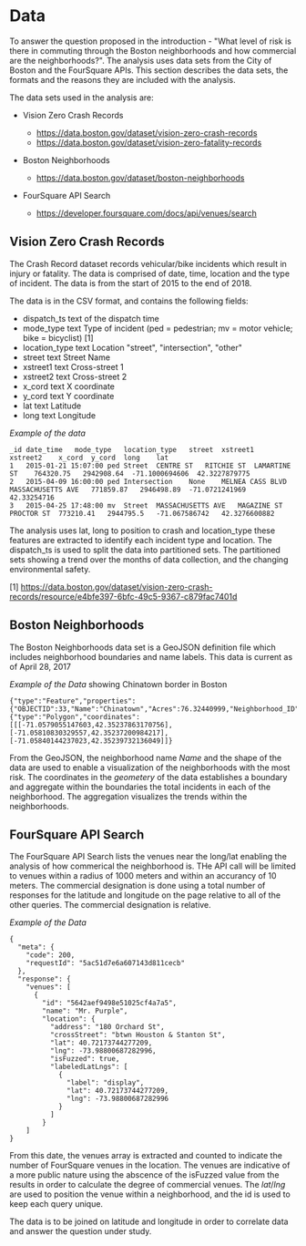 # Data
To answer the question proposed in the introduction - "What level of risk is there in commuting through the Boston neighborhoods and how commercial are the neighborhoods?".  The analysis uses data sets from the City of Boston and the FourSquare APIs. This section describes the data sets, the formats and the reasons they are included with the analysis. 

The data sets used in the analysis are:

- Vision Zero Crash Records 
    - https://data.boston.gov/dataset/vision-zero-crash-records
    - https://data.boston.gov/dataset/vision-zero-fatality-records

- Boston Neighborhoods  
    - https://data.boston.gov/dataset/boston-neighborhoods

- FourSquare API Search 
    - https://developer.foursquare.com/docs/api/venues/search

## Vision Zero Crash Records

The Crash Record dataset records vehicular/bike incidents which result in injury or fatality. The data is comprised of date, time, location and the type of incident. The data is from the start of 2015 to the end of 2018. 

The data is in the CSV format, and contains the following fields: 
- dispatch_ts 	text of the dispatch time
- mode_type 	text 	Type of incident (ped = pedestrian; mv = motor vehicle; bike = bicyclist) [1]
- location_type 	text 	Location "street", "intersection", "other"
- street 	text 	Street Name 	
- xstreet1 	text 	Cross-street 1 	
- xstreet2 	text 	Cross-street 2 	
- x_cord 	text 	X coordinate 	
- y_cord 	text 	Y coordinate 	
- lat 	text 	Latitude 	
- long 	text 	Longitude 	

*Example of the data* 

```
_id	date_time	mode_type	location_type	street	xstreet1	xstreet2	x_cord	y_cord	long	lat
1	2015-01-21 15:07:00	ped	Street	CENTRE ST	RITCHIE ST	LAMARTINE ST	764320.75	2942908.64	-71.1000694606	42.3227879775
2	2015-04-09 16:00:00	ped	Intersection	None	MELNEA CASS BLVD	MASSACHUSETTS AVE	771859.87	2946498.89	-71.0721241969	42.33254716
3	2015-04-25 17:48:00	mv	Street	MASSACHUSETTS AVE	MAGAZINE ST	PROCTOR ST	773210.41	2944795.5	-71.067586742	42.3276600882
```

The analysis uses lat, long to position to crash and location_type these features are extracted to identify each incident type and location.  The dispatch_ts is used to split the data into partitioned sets.  The partitioned sets showing a trend over the months of data collection, and the changing environmental safety. 

[1] https://data.boston.gov/dataset/vision-zero-crash-records/resource/e4bfe397-6bfc-49c5-9367-c879fac7401d

## Boston Neighborhoods 

The Boston Neighborhoods data set is a GeoJSON definition file which includes neighborhood boundaries and name labels. This data is current as of April 28, 2017

*Example of the Data* showing Chinatown border in Boston
```
{"type":"Feature","properties":{"OBJECTID":33,"Name":"Chinatown","Acres":76.32440999,"Neighborhood_ID":"26","SqMiles":0.12,"ShapeSTArea":3324678.0184608065,"ShapeSTLength":9736.590412617801},"geometry":{"type":"Polygon","coordinates":[[[-71.0579055147603,42.35237863170756],[-71.05810830329557,42.35237200984217],[-71.05840144237023,42.35239732136049]]}
```
From the GeoJSON, the neighborhood name *Name* and the shape of the data are used to enable a visualization of the neighborhoods with the most risk.  The coordinates in the *geometery* of the data establishes a boundary and aggregate within the boundaries the total incidents in each of the neighborhood. The aggregation visualizes the trends within the neighborhoods. 

## FourSquare API Search 

The FourSquare API Search lists the venues near the long/lat enabling the analysis of how commerical the neighborhood is.  THe API call will be limited to venues within a radius of 1000 meters and within an accurancy of 10 meters.  The commercial designation is done using a total number of responses for the latitude and longitude on the page relative to all of the other queries.  The commercial designation is relative. 

*Example of the Data*
```
{
  "meta": {
    "code": 200,
    "requestId": "5ac51d7e6a607143d811cecb"
  },
  "response": {
    "venues": [
      {
        "id": "5642aef9498e51025cf4a7a5",
        "name": "Mr. Purple",
        "location": {
          "address": "180 Orchard St",
          "crossStreet": "btwn Houston & Stanton St",
          "lat": 40.72173744277209,
          "lng": -73.98800687282996,
          "isFuzzed": true,
          "labeledLatLngs": [
            {
              "label": "display",
              "lat": 40.72173744277209,
              "lng": -73.98800687282996
            }
          ]
        }
    ]
}
```

From this date, the venues array is extracted and counted to indicate the number of FourSquare venues in the location. The venues are indicative of a more public nature using the abscence of the isFuzzed value from the results in order to calculate the degree of commercial venues.   The *lat*/*lng* are used to position the venue within a neighborhood, and the id is used to keep each query unique.  

The data is to be joined on latitude and longitude in order to correlate data and answer the question under study. 

